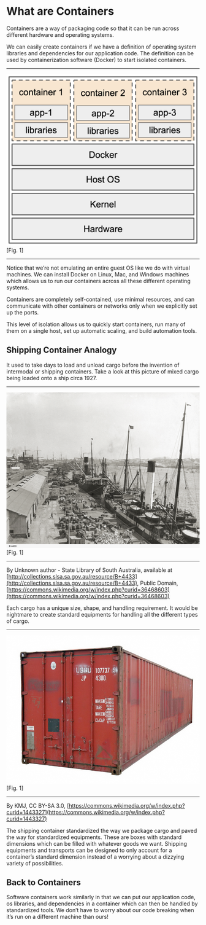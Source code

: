 # What are Containers

Containers are a way of packaging code so that it can be run across different hardware and operating systems.

We can easily create containers if we have a definition of operating system libraries and dependencies for our application code. The definition can be used by containerization software (Docker) to start isolated containers.

--------------------------------------------

<img alt="Container diagram" src="https://raw.githubusercontent.com/thomasfowlerFIS/platform-eng0-what-are-containers/master/diagram-1.png?raw=true" width="640" /> [Fig. 1]

--------------------------------------------

Notice that we’re not emulating an entire guest OS like we do with virtual machines. We can install Docker on Linux, Mac, and Windows machines which allows us to run our containers across all these different operating systems.

Containers are completely self-contained, use minimal resources, and can communicate with other containers or networks only when we explicitly set up the ports.

This level of isolation allows us to quickly start containers, run many of them on a single host, set up automatic scaling, and build automation tools.

## Shipping Container Analogy

It used to take days to load and unload cargo before the invention of intermodal or shipping containers. Take a look at this picture of mixed cargo being loaded onto a ship circa 1927.

--------------------------------------------

<img alt="By Unknown author - State Library of South Australia, available at [http://collections.slsa.sa.gov.au/resource/B+4433], Public Domain, [https://commons.wikimedia.org/w/index.php?curid=36468603]" src="https://raw.githubusercontent.com/thomasfowlerFIS/platform-eng0-what-are-containers/master/ship.png?raw=true" width="640" /> [Fig. 1]

--------------------------------------------

<!-- ![By Unknown author - State Library of South Australia, available at [http://collections.slsa.sa.gov.au/resource/B+4433](http://collections.slsa.sa.gov.au/resource/B+4433), Public Domain, [https://commons.wikimedia.org/w/index.php?curid=36468603](https://commons.wikimedia.org/w/index.php?curid=36468603)](https://raw.githubusercontent.com/thomasfowlerFIS/platform-eng0-what-are-containers/master/ship.png?raw=true) -->

By Unknown author - State Library of South Australia, available at [http://collections.slsa.sa.gov.au/resource/B+4433](http://collections.slsa.sa.gov.au/resource/B+4433), Public Domain, [https://commons.wikimedia.org/w/index.php?curid=36468603](https://commons.wikimedia.org/w/index.php?curid=36468603)

Each cargo has a unique size, shape, and handling requirement. It would be nightmare to create  standard equipments for handling all the different types of cargo.

--------------------------------------------

<img alt="By KMJ, CC BY-SA 3.0, [https://commons.wikimedia.org/w/index.php?curid=1443327]" src="https://raw.githubusercontent.com/thomasfowlerFIS/platform-eng0-what-are-containers/master/container.png?raw=true" width="640" /> [Fig. 1]

--------------------------------------------

<!-- ![By KMJ, CC BY-SA 3.0, [https://commons.wikimedia.org/w/index.php?curid=1443327](https://commons.wikimedia.org/w/index.php?curid=1443327)](https://raw.githubusercontent.com/thomasfowlerFIS/platform-eng0-what-are-containers/master/container.png?raw=true) -->

By KMJ, CC BY-SA 3.0, [https://commons.wikimedia.org/w/index.php?curid=1443327](https://commons.wikimedia.org/w/index.php?curid=1443327)

The shipping container standardized the way we package cargo and paved the way for standardized equipments. These are boxes with standard dimensions which can be filled with whatever goods we want. Shipping equipments and transports can be designed to only account for a container’s standard dimension instead of a worrying about a dizzying variety of possibilities.

## Back to Containers

Software containers work similarly in that we can put our application code, os libraries, and dependencies in a container which can then be handled by standardized tools. We don’t have to worry about our code breaking when it’s run on a different machine than ours!
